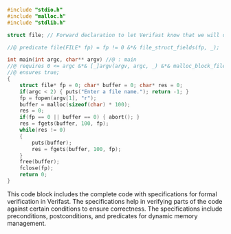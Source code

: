 ```c CODE and SPEC
#include "stdio.h"
#include "malloc.h"
#include "stdlib.h"

struct file; // Forward declaration to let Verifast know that we will define a 'file' struct later

//@ predicate file(FILE* fp) = fp != 0 &*& file_struct_fields(fp, _);

int main(int argc, char** argv) //@ : main
//@ requires 0 <= argc &*& [_]argv(argv, argc, _) &*& malloc_block_file(?fp) &*& chars(argv, argc, _) &*& argv[argc] == 0;
//@ ensures true;
{
    struct file* fp = 0; char* buffer = 0; char* res = 0;
    if(argc < 2) { puts("Enter a file name."); return -1; }
    fp = fopen(argv[1], "r");
    buffer = malloc(sizeof(char) * 100);
    res = 0;
    if(fp == 0 || buffer == 0) { abort(); }
    res = fgets(buffer, 100, fp);
    while(res != 0) 
    {
        puts(buffer);
        res = fgets(buffer, 100, fp);
    }
    free(buffer);
    fclose(fp);
    return 0;
}
``` 

This code block includes the complete code with specifications for formal verification in Verifast. The specifications help in verifying parts of the code against certain conditions to ensure correctness. The specifications include preconditions, postconditions, and predicates for dynamic memory management.
